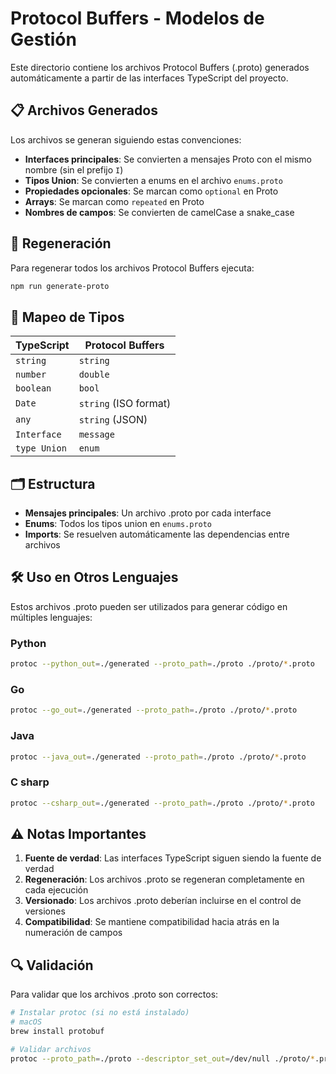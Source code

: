 # Protocol Buffers - Modelos de Gestión

Este directorio contiene los archivos Protocol Buffers (.proto) generados automáticamente a partir de las interfaces TypeScript del proyecto.

## 📋 Archivos Generados

Los archivos se generan siguiendo estas convenciones:

- **Interfaces principales**: Se convierten a mensajes Proto con el mismo nombre (sin el prefijo `I`)
- **Tipos Union**: Se convierten a enums en el archivo `enums.proto`
- **Propiedades opcionales**: Se marcan como `optional` en Proto
- **Arrays**: Se marcan como `repeated` en Proto
- **Nombres de campos**: Se convierten de camelCase a snake_case

## 🔄 Regeneración

Para regenerar todos los archivos Protocol Buffers ejecuta:

```bash
npm run generate-proto
```

## 📝 Mapeo de Tipos

| TypeScript | Protocol Buffers |
|------------|------------------|
| `string` | `string` |
| `number` | `double` |
| `boolean` | `bool` |
| `Date` | `string` (ISO format) |
| `any` | `string` (JSON) |
| `Interface` | `message` |
| `type Union` | `enum` |

## 🗂️ Estructura

- **Mensajes principales**: Un archivo .proto por cada interface
- **Enums**: Todos los tipos union en `enums.proto`
- **Imports**: Se resuelven automáticamente las dependencias entre archivos

## 🛠️ Uso en Otros Lenguajes

Estos archivos .proto pueden ser utilizados para generar código en múltiples lenguajes:

### Python

```bash
protoc --python_out=./generated --proto_path=./proto ./proto/*.proto
```

### Go

```bash
protoc --go_out=./generated --proto_path=./proto ./proto/*.proto
```

### Java

```bash
protoc --java_out=./generated --proto_path=./proto ./proto/*.proto
```

### C sharp

```bash
protoc --csharp_out=./generated --proto_path=./proto ./proto/*.proto
```

## ⚠️ Notas Importantes

1. **Fuente de verdad**: Las interfaces TypeScript siguen siendo la fuente de verdad
2. **Regeneración**: Los archivos .proto se regeneran completamente en cada ejecución
3. **Versionado**: Los archivos .proto deberían incluirse en el control de versiones
4. **Compatibilidad**: Se mantiene compatibilidad hacia atrás en la numeración de campos

## 🔍 Validación

Para validar que los archivos .proto son correctos:

```bash
# Instalar protoc (si no está instalado)
# macOS
brew install protobuf

# Validar archivos
protoc --proto_path=./proto --descriptor_set_out=/dev/null ./proto/*.proto
```
